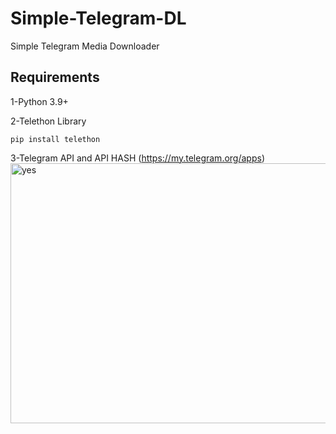 # Simple-Telegram-DL
Simple Telegram Media Downloader

Requirements
------------
1-Python 3.9+

2-Telethon Library

```
pip install telethon
```
3-Telegram API and API HASH (https://my.telegram.org/apps)
<img width="526" height="416" alt="yes" src="https://github.com/user-attachments/assets/3b6a854d-c04e-4572-8456-2f6831dbe22e" />
